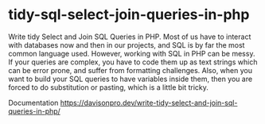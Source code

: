 # tidy-sql-select-join-queries-in-php
Write tidy Select and Join SQL Queries in PHP. Most of us have to interact with databases now and then in our projects, and SQL is by far the most common language used. However, working with SQL in PHP can be messy. If your queries are complex, you have to code them up as text strings which can be error prone, and suffer from formatting challenges. Also, when you want to build your SQL queries to have variables inside them, then you are forced to do substitution or pasting, which is a little bit tricky.

Documentation https://davisonpro.dev/write-tidy-select-and-join-sql-queries-in-php/

